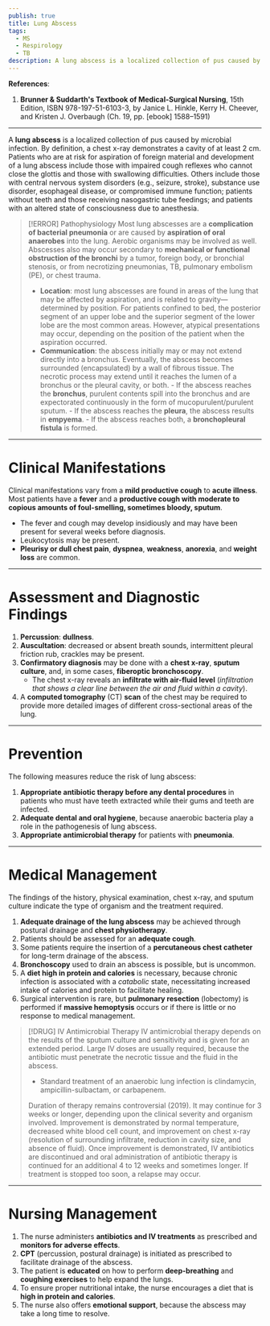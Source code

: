 ```yaml
---
publish: true
title: Lung Abscess
tags:
  - MS
  - Respirology
  - TB
description: A lung abscess is a localized collection of pus caused by microbial infection. By definition, a chest x-ray demonstrates a cavity of at least 2 cm.
---
```

**References**:
1. **Brunner & Suddarth's Textbook of Medical-Surgical Nursing**, 15th Edition, ISBN 978-197-51-6103-3, by Janice L. Hinkle, Kerry H. Cheever, and Kristen J. Overbaugh (Ch. 19, pp. \[ebook] 1588–1591)

___

A **lung abscess** is a localized collection of pus caused by microbial infection. By definition, a chest x-ray demonstrates a cavity of at least 2 cm. Patients who are at risk for aspiration of foreign material and development of a lung abscess include those with impaired cough reflexes who cannot close the glottis and those with swallowing difficulties. Others include those with central nervous system disorders (e.g., seizure, stroke), substance use disorder, esophageal disease, or compromised immune function; patients without teeth and those receiving nasogastric tube feedings; and patients with an altered state of consciousness due to anesthesia.

>[!ERROR] Pathophysiology
>Most lung abscesses are a **complication of bacterial pneumonia** or are caused by **aspiration of oral anaerobes** into the lung. Aerobic organisms may be involved as well. Abscesses also may occur secondary to **mechanical or functional obstruction of the bronchi** by a tumor, foreign body, or bronchial stenosis, or from necrotizing pneumonias, TB, pulmonary embolism (PE), or chest trauma.
>- **Location**: most lung abscesses are found in areas of the lung that may be affected by aspiration, and is related to gravity—determined by position. For patients confined to bed, the posterior segment of an upper lobe and the superior segment of the lower lobe are the most common areas. However, atypical presentations may occur, depending on the position of the patient when the aspiration occurred.
>- **Communication**: the abscess initially may or may not extend directly into a bronchus. Eventually, the abscess becomes surrounded (encapsulated) by a wall of fibrous tissue. The necrotic process may extend until it reaches the lumen of a bronchus or the pleural cavity, or both.
>		- If the abscess reaches the **bronchus**, purulent contents spill into the bronchus and are expectorated continuously in the form of mucopurulent/purulent sputum.
>		- If the abscess reaches the **pleura**, the abscess results in **empyema**.
>		- If the abscess reaches both, a **bronchopleural fistula** is formed.

___

# Clinical Manifestations
Clinical manifestations vary from a **mild productive cough** to **acute illness**. Most patients have a **fever** and a **productive cough with moderate to copious amounts of foul-smelling, sometimes bloody, sputum**.
- The fever and cough may develop insidiously and may have been present for several weeks before diagnosis.
- Leukocytosis may be present.
- **Pleurisy or dull chest pain**, **dyspnea**, **weakness**, **anorexia**, and **weight loss** are common.

___

# Assessment and Diagnostic Findings
1. **Percussion**: **dullness**.
2. **Auscultation**: decreased or absent breath sounds, intermittent pleural friction rub, crackles may be present.
3. **Confirmatory diagnosis** may be done with a **chest x-ray**, **sputum culture**, and, in some cases, **fiberoptic bronchoscopy**.
	- The chest x-ray reveals an **infiltrate with air-fluid level** (*infiltration that shows a clear line between the air and fluid within a cavity*).
4. A **computed tomography** (CT) **scan** of the chest may be required to provide more detailed images of different cross-sectional areas of the lung.

___

# Prevention
The following measures reduce the risk of lung abscess:
1. **Appropriate antibiotic therapy before any dental procedures** in patients who must have teeth extracted while their gums and teeth are infected.
2. **Adequate dental and oral hygiene**, because anaerobic bacteria play a role in the pathogenesis of lung abscess.
3. **Appropriate antimicrobial therapy** for patients with **pneumonia**.

___

# Medical Management
The findings of the history, physical examination, chest x-ray, and sputum culture indicate the type of organism and the treatment required.
1. **Adequate drainage of the lung abscess** may be achieved through postural drainage and **chest physiotherapy**.
2. Patients should be assessed for an **adequate cough**.
3. Some patients require the insertion of a **percutaneous chest catheter** for long-term drainage of the abscess.
4. **Bronchoscopy** used to drain an abscess is possible, but is uncommon.
5. A **diet high in protein and calories** is necessary, because chronic infection is associated with a *catabolic* state, necessitating increased intake of calories and protein to facilitate healing.
6. Surgical intervention is rare, but **pulmonary resection** (lobectomy) is performed if **massive hemoptysis** occurs or if there is little or no response to medical management.

>[!DRUG] IV Antimicrobial Therapy
>IV antimicrobial therapy depends on the results of the sputum culture and sensitivity and is given for an extended period. Large IV doses are usually required, because the antibiotic must penetrate the necrotic tissue and the fluid in the abscess.
>- Standard treatment of an anaerobic lung infection is clindamycin, ampicillin-sulbactam, or carbapenem.
>
>Duration of therapy remains controversial (2019). It may continue for 3 weeks or longer, depending upon the clinical severity and organism involved. Improvement is demonstrated by normal temperature, decreased white blood cell count, and improvement on chest x-ray (resolution of surrounding infiltrate, reduction in cavity size, and absence of fluid). Once improvement is demonstrated, IV antibiotics are discontinued and oral administration of antibiotic therapy is continued for an additional 4 to 12 weeks and sometimes longer. If treatment is stopped too soon, a relapse may occur.

___

# Nursing Management
1. The nurse administers **antibiotics and IV treatments** as prescribed and **monitors for adverse effects**.
2. **CPT** (percussion, postural drainage) is initiated as prescribed to facilitate drainage of the abscess.
3. The patient is **educated** on how to perform **deep-breathing** and **coughing exercises** to help expand the lungs.
4. To ensure proper nutritional intake, the nurse encourages a diet that is **high in protein and calories**.
5. The nurse also offers **emotional support**, because the abscess may take a long time to resolve.

